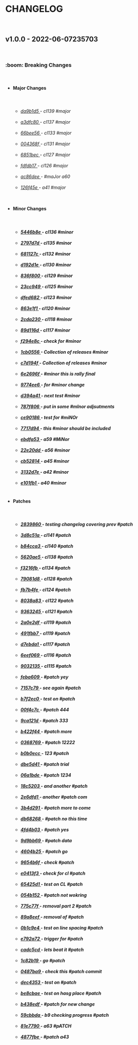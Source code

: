 <h1>CHANGELOG</h1><br><h2>v1.0.0 - 2022-06-07235703</h2><br><h3>:boom: Breaking Changes</h3> <ul><br><li><h4>Major Changes</h4></li><br> <ul><h6> <li><a href='https://github.com/nostradini/git_beginner/commit/da9b1d5'> da9b1d5 </a> - cl139 #major </li><br> <li><a href='https://github.com/nostradini/git_beginner/commit/a3dfc80'> a3dfc80 </a> - cl137 #major </li><br> <li><a href='https://github.com/nostradini/git_beginner/commit/66bee56'> 66bee56 </a> - cl133 #major </li><br> <li><a href='https://github.com/nostradini/git_beginner/commit/004368f'> 004368f </a> - cl131 #major </li><br> <li><a href='https://github.com/nostradini/git_beginner/commit/6851bec'> 6851bec </a> - cl127 #major </li><br> <li><a href='https://github.com/nostradini/git_beginner/commit/fdfdb17'> fdfdb17 </a> - cl126 #major </li><br> <li><a href='https://github.com/nostradini/git_beginner/commit/ac86dee'> ac86dee </a> - #maJor a60 </li><br> <li><a href='https://github.com/nostradini/git_beginner/commit/126f45e'> 126f45e </a> - a41 #major </li><br></h6></ul> <li><h4>Minor Changes</h4></li><br> <ul><h5> <li><a href='https://github.com/nostradini/git_beginner/commit/5446b8e'> 5446b8e </a> - cl136 #minor </li><br> <li><a href='https://github.com/nostradini/git_beginner/commit/2797d7d'> 2797d7d </a> - cl135 #minor </li><br> <li><a href='https://github.com/nostradini/git_beginner/commit/681127c'> 681127c </a> - cl132 #minor </li><br> <li><a href='https://github.com/nostradini/git_beginner/commit/d192d1e'> d192d1e </a> - cl130 #minor </li><br> <li><a href='https://github.com/nostradini/git_beginner/commit/836f800'> 836f800 </a> - cl129 #minor </li><br> <li><a href='https://github.com/nostradini/git_beginner/commit/23cc949'> 23cc949 </a> - cl125 #minor </li><br> <li><a href='https://github.com/nostradini/git_beginner/commit/dfed682'> dfed682 </a> - cl123 #minor </li><br> <li><a href='https://github.com/nostradini/git_beginner/commit/863e1f1'> 863e1f1 </a> - cl120 #minor </li><br> <li><a href='https://github.com/nostradini/git_beginner/commit/2cda230'> 2cda230 </a> - cl118 #minor </li><br> <li><a href='https://github.com/nostradini/git_beginner/commit/89d116d'> 89d116d </a> - cl117 #minor </li><br> <li><a href='https://github.com/nostradini/git_beginner/commit/f294e8c'> f294e8c </a> - check for #minor </li><br> <li><a href='https://github.com/nostradini/git_beginner/commit/1cb0556'> 1cb0556 </a> - Collection of releases #minor </li><br> <li><a href='https://github.com/nostradini/git_beginner/commit/c7d194f'> c7d194f </a> - Collection of releases #minor </li><br> <li><a href='https://github.com/nostradini/git_beginner/commit/6e2696f'> 6e2696f </a> - #minor this is rally final </li><br> <li><a href='https://github.com/nostradini/git_beginner/commit/9774ee6'> 9774ee6 </a> - for #minor change </li><br> <li><a href='https://github.com/nostradini/git_beginner/commit/d394a41'> d394a41 </a> - next test #minor </li><br> <li><a href='https://github.com/nostradini/git_beginner/commit/787f806'> 787f806 </a> - put in some #mInor adjsutments </li><br> <li><a href='https://github.com/nostradini/git_beginner/commit/ce90186'> ce90186 </a> - test for #miNOr </li><br> <li><a href='https://github.com/nostradini/git_beginner/commit/7717d94'> 7717d94 </a> - this #minor should be included </li><br> <li><a href='https://github.com/nostradini/git_beginner/commit/ebdfa53'> ebdfa53 </a> - a59 #MiNor </li><br> <li><a href='https://github.com/nostradini/git_beginner/commit/22e20dd'> 22e20dd </a> - a56 #minor </li><br> <li><a href='https://github.com/nostradini/git_beginner/commit/cb52814'> cb52814 </a> - a45 #minor </li><br> <li><a href='https://github.com/nostradini/git_beginner/commit/3132d7e'> 3132d7e </a> - a42 #minor </li><br> <li><a href='https://github.com/nostradini/git_beginner/commit/e101fb1'> e101fb1 </a> - a40 #minor </li><br></h5></ul> <li><h4>Patches</h4></li><br> <ul><h5> <li><a href='https://github.com/nostradini/git_beginner/commit/2839860'> 2839860 </a> - testing changelog covering prev #patch </li><br> <li><a href='https://github.com/nostradini/git_beginner/commit/3d8c51a'> 3d8c51a </a> - cl141 #patch </li><br> <li><a href='https://github.com/nostradini/git_beginner/commit/b84cca3'> b84cca3 </a> - cl140 #patch </li><br> <li><a href='https://github.com/nostradini/git_beginner/commit/5620ae5'> 5620ae5 </a> - cl138 #patch </li><br> <li><a href='https://github.com/nostradini/git_beginner/commit/f3216fb'> f3216fb </a> - cl134 #patch </li><br> <li><a href='https://github.com/nostradini/git_beginner/commit/79081d8'> 79081d8 </a> - cl128 #patch </li><br> <li><a href='https://github.com/nostradini/git_beginner/commit/fb7b4fe'> fb7b4fe </a> - cl124 #patch </li><br> <li><a href='https://github.com/nostradini/git_beginner/commit/8038a83'> 8038a83 </a> - cl122 #patch </li><br> <li><a href='https://github.com/nostradini/git_beginner/commit/9363245'> 9363245 </a> - cl121 #patch </li><br> <li><a href='https://github.com/nostradini/git_beginner/commit/2a0e2df'> 2a0e2df </a> - cl119 #patch </li><br> <li><a href='https://github.com/nostradini/git_beginner/commit/491fbb7'> 491fbb7 </a> - cl119 #patch </li><br> <li><a href='https://github.com/nostradini/git_beginner/commit/d7ebda1'> d7ebda1 </a> - cl117 #patch </li><br> <li><a href='https://github.com/nostradini/git_beginner/commit/6eef069'> 6eef069 </a> - cl116 #patch </li><br> <li><a href='https://github.com/nostradini/git_beginner/commit/9032135'> 9032135 </a> - cl115 #patch </li><br> <li><a href='https://github.com/nostradini/git_beginner/commit/feba609'> feba609 </a> - #patch yey </li><br> <li><a href='https://github.com/nostradini/git_beginner/commit/7157c79'> 7157c79 </a> - see again #patch </li><br> <li><a href='https://github.com/nostradini/git_beginner/commit/b7f2ec0'> b7f2ec0 </a> - test on #patch </li><br> <li><a href='https://github.com/nostradini/git_beginner/commit/00f4c7c'> 00f4c7c </a> - #patch 444 </li><br> <li><a href='https://github.com/nostradini/git_beginner/commit/9ca121d'> 9ca121d </a> - #patch 333 </li><br> <li><a href='https://github.com/nostradini/git_beginner/commit/b422f44'> b422f44 </a> - #patch more </li><br> <li><a href='https://github.com/nostradini/git_beginner/commit/0368769'> 0368769 </a> - #patch 12222 </li><br> <li><a href='https://github.com/nostradini/git_beginner/commit/b0b0ecc'> b0b0ecc </a> - 123 #patch </li><br> <li><a href='https://github.com/nostradini/git_beginner/commit/dbe5d41'> dbe5d41 </a> - #patch trial </li><br> <li><a href='https://github.com/nostradini/git_beginner/commit/06a1bde'> 06a1bde </a> - #patch 1234 </li><br> <li><a href='https://github.com/nostradini/git_beginner/commit/18c5203'> 18c5203 </a> - and another #patch </li><br> <li><a href='https://github.com/nostradini/git_beginner/commit/2e6dfd1'> 2e6dfd1 </a> - another #patch com </li><br> <li><a href='https://github.com/nostradini/git_beginner/commit/3b4d291'> 3b4d291 </a> - #patch more to come </li><br> <li><a href='https://github.com/nostradini/git_beginner/commit/db68268'> db68268 </a> - #patch no this time </li><br> <li><a href='https://github.com/nostradini/git_beginner/commit/4fd4b03'> 4fd4b03 </a> - #patch yes </li><br> <li><a href='https://github.com/nostradini/git_beginner/commit/9d9bb69'> 9d9bb69 </a> - #patch data </li><br> <li><a href='https://github.com/nostradini/git_beginner/commit/4604b25'> 4604b25 </a> - #patch go </li><br> <li><a href='https://github.com/nostradini/git_beginner/commit/9654b6f'> 9654b6f </a> - check #patch </li><br> <li><a href='https://github.com/nostradini/git_beginner/commit/e0413f3'> e0413f3 </a> - check for cl #patch </li><br> <li><a href='https://github.com/nostradini/git_beginner/commit/65425d1'> 65425d1 </a> - test on CL #patch </li><br> <li><a href='https://github.com/nostradini/git_beginner/commit/054b152'> 054b152 </a> - #patch not wokring </li><br> <li><a href='https://github.com/nostradini/git_beginner/commit/775c77f'> 775c77f </a> - removal part 2 #patch </li><br> <li><a href='https://github.com/nostradini/git_beginner/commit/89a8eef'> 89a8eef </a> - removal of #patch </li><br> <li><a href='https://github.com/nostradini/git_beginner/commit/0b1c9e4'> 0b1c9e4 </a> - test on line spacing #patch </li><br> <li><a href='https://github.com/nostradini/git_beginner/commit/e792a72'> e792a72 </a> - trigger for #patch </li><br> <li><a href='https://github.com/nostradini/git_beginner/commit/cadc5cd'> cadc5cd </a> - lets beat it #patch </li><br> <li><a href='https://github.com/nostradini/git_beginner/commit/1c82b19'> 1c82b19 </a> - go #patch </li><br> <li><a href='https://github.com/nostradini/git_beginner/commit/0487ba9'> 0487ba9 </a> - check this #patch commit </li><br> <li><a href='https://github.com/nostradini/git_beginner/commit/dec4353'> dec4353 </a> - test on #patch </li><br> <li><a href='https://github.com/nostradini/git_beginner/commit/be8cbae'> be8cbae </a> - test on hasg place #patch </li><br> <li><a href='https://github.com/nostradini/git_beginner/commit/b438edf'> b438edf </a> - #patch for new change </li><br> <li><a href='https://github.com/nostradini/git_beginner/commit/59cbbda'> 59cbbda </a> - b9 checking progress #patch </li><br> <li><a href='https://github.com/nostradini/git_beginner/commit/81e7790'> 81e7790 </a> - a63 #pATCH </li><br> <li><a href='https://github.com/nostradini/git_beginner/commit/4877fbe'> 4877fbe </a> - #patch a43 </li><br></h5></ul></ul>
